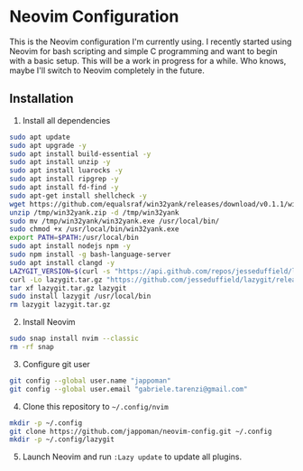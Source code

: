 # Neovim Configuration
This is the Neovim configuration I'm currently using. I recently started using Neovim for bash scripting and simple C programming and want to begin with a basic setup. This will be a work in progress for a while. Who knows, maybe I'll switch to Neovim completely in the future.

## Installation
1. Install all dependencies
```bash
sudo apt update
sudo apt upgrade -y
sudo apt install build-essential -y
sudo apt install unzip -y
sudo apt install luarocks -y
sudo apt install ripgrep -y
sudo apt install fd-find -y
sudo apt-get install shellcheck -y
wget https://github.com/equalsraf/win32yank/releases/download/v0.1.1/win32yank-x64.zip -O /tmp/win32yank.zip
unzip /tmp/win32yank.zip -d /tmp/win32yank
sudo mv /tmp/win32yank/win32yank.exe /usr/local/bin/
sudo chmod +x /usr/local/bin/win32yank.exe
export PATH=$PATH:/usr/local/bin
sudo apt install nodejs npm -y
sudo npm install -g bash-language-server
sudo apt install clangd -y
LAZYGIT_VERSION=$(curl -s "https://api.github.com/repos/jesseduffield/lazygit/releases/latest" | grep -Po '"tag_name": "v\K[^"]*')
curl -Lo lazygit.tar.gz "https://github.com/jesseduffield/lazygit/releases/latest/download/lazygit_${LAZYGIT_VERSION}_Linux_x86_64.tar.gz"
tar xf lazygit.tar.gz lazygit
sudo install lazygit /usr/local/bin
rm lazygit lazygit.tar.gz
```
2. Install Neovim
```bash
sudo snap install nvim --classic
rm -rf snap
```
3. Configure git user
```bash
git config --global user.name "jappoman"
git config --global user.email "gabriele.tarenzi@gmail.com"
```
4. Clone this repository to `~/.config/nvim`
```bash
mkdir -p ~/.config
git clone https://github.com/jappoman/neovim-config.git ~/.config
mkdir -p ~/.config/lazygit
```
5. Launch Neovim and run `:Lazy update` to update all plugins.